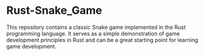 # Rust-Snake_Game
This repository contains a classic Snake game implemented in the Rust programming language. It serves as a simple demonstration of game development principles in Rust and can be a great starting point for learning game development.
